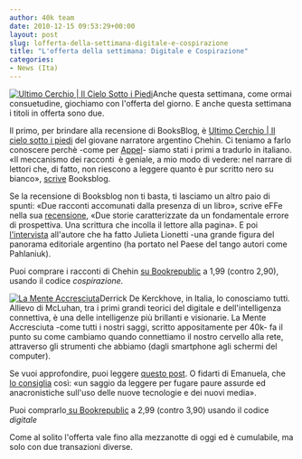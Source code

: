 ```yaml
---
author: 40k team
date: 2010-12-15 09:53:29+00:00
layout: post
slug: lofferta-della-settimana-digitale-e-cospirazione
title: "L'offerta della settimana: Digitale e Cospirazione"
categories:
- News (Ita)
---
```


[![Ultimo Cerchio | Il Cielo Sotto i Piedi](http://www.40kbooks.com/wp-content/uploads/dueracconti_chehin_I_t.jpg)](http://www.40kbooks.com/?page_id=133&category=14&product_id=31)Anche questa settimana, come ormai consuetudine, giochiamo con l'offerta del giorno. E anche questa settimana i titoli in offerta sono due.

Il primo, per brindare alla recensione di BooksBlog, è [Ultimo Cerchio | Il cielo sotto i piedi](http://www.40kbooks.com/?page_id=133&category=14&product_id=31) del giovane narratore argentino Chehin. Ci teniamo a farlo conoscere perchè -come per [Appel](http://www.40kbooks.com/?p=57)- siamo stati i primi a tradurlo in italiano. «Il meccanismo dei racconti  è geniale, a mio modo di vedere: nel  narrare di lettori che, di fatto, non riescono a leggere quanto è pur  scritto nero su bianco», [scrive](http://www.booksblog.it/post/7065/ultimo-cerchio-e-il-cielo-sotto-i-piedi-di-maximo-chehin) Booksblog.

Se la recensione di Booksblog non ti basta, ti lasciamo un altro paio di spunti: «Due racconti accomunati dalla presenza di un libro», scrive eFFe nella sua [recensione](http://www.goodreads.com/review/show/130335486), «Due storie caratterizzate da un fondamentale errore di prospettiva. Una scrittura che incolla il lettore alla pagina». E poi [l'intervista](http://www.40kbooks.com/?p=2494) all'autore che ha fatto Julieta Lionetti -una grande figura del panorama editoriale argentino (ha portato nel Paese del tango autori come  Pahlaniuk).

Puoi comprare i racconti di Chehin [su Bookrepublic](http://www.bookrepublic.it/book/9788865860328-ultimo-cerchio-il-cielo-sotto-i-piedi/) a 1,99 (contro 2,90), usando il codice _cospirazione._

[![La Mente Accresciuta](http://www.40kbooks.com/wp-content/uploads/augmented-dekerckhove_ita_t3.jpg)](http://www.40kbooks.com/?page_id=133&category=7&product_id=39)Derrick De Kerckhove, in Italia, lo conosciamo tutti. Allievo di McLuhan, tra i primi grandi teorici del digitale e dell'intelligenza connettiva, è una delle intelligenze più brillanti e visionarie. La Mente Accresciuta -come tutti i nostri saggi, scritto appositamente per 40k- fa il punto su come cambiamo quando connettiamo il nostro cervello alla rete, attraverso gli strumenti che abbiamo (dagli smartphone agli schermi del computer).

Se vuoi approfondire, puoi leggere [questo post](http://www.40kbooks.com/?p=2756). O fidarti di Emanuela, che [lo consiglia](http://tinyurl.com/37f369g) così: «un saggio da leggere per fugare paure assurde ed anacronistiche sull'uso delle nuove tecnologie e dei nuovi media».

Puoi comprarlo[ su Bookrepublic](http://www.bookrepublic.it/book/9788865860366-la-mente-accresciuta/) a 2,99 (contro 3,90) usando il codice _digitale_

Come al solito l'offerta vale fino alla mezzanotte di oggi ed è cumulabile, ma solo con due transazioni diverse.
